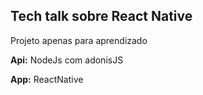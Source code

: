 ## Tech talk sobre React Native
Projeto apenas para aprendizado

**Api:**
NodeJs com adonisJS

**App:**
ReactNative
